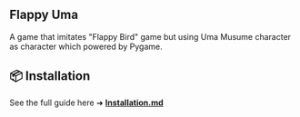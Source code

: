 ## Flappy Uma
A game that imitates "Flappy Bird" game but using Uma Musume character as character which powered by Pygame.

## 📦 Installation
See the full guide here ➜ **[Installation.md](./Installation.md)**